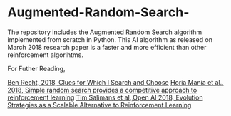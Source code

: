 # Augmented-Random-Search-
The repository includes the Augmented Random Search algorithm implemented from scratch in Python. This AI algorithm as released on March 2018 research paper is a faster and more efficient than other reinforcement algorihtms. 

For Futher Reading,

[Ben Recht, 2018, Clues for Which I Search and Choose](http://www.argmin.net/2018/03/20/mujocoloco/)
[Horia Mania et al., 2018, Simple random search provides a competitive approach to reinforcement learning](https://arxiv.org/pdf/1803.07055.pdf)
[Tim Salimans et al.,Open AI 2018, Evolution Strategies as a Scalable Alternative to Reinforcement Learning](https://arxiv.org/pdf/1703.03864.pdf)
